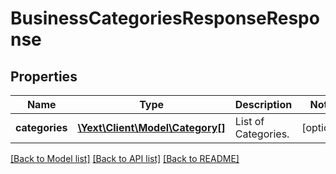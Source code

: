 # BusinessCategoriesResponseResponse

## Properties
Name | Type | Description | Notes
------------ | ------------- | ------------- | -------------
**categories** | [**\Yext\Client\Model\Category[]**](Category.md) | List of Categories. | [optional] 

[[Back to Model list]](../README.md#documentation-for-models) [[Back to API list]](../README.md#documentation-for-api-endpoints) [[Back to README]](../README.md)


